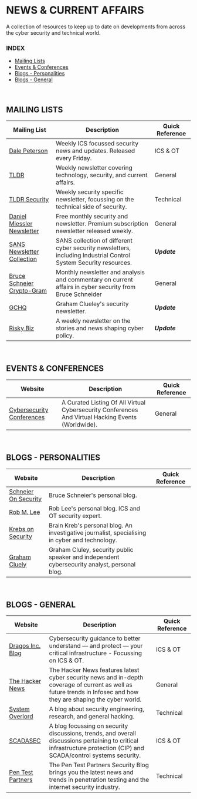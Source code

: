 # NEWS & CURRENT AFFAIRS
A collection of resources to keep up to date on developments from across the cyber security and technical world.
<br/>

### INDEX
- [Mailing Lists](#mailing)
- [Events & Conferences](#events)
- [Blogs - Personalities](#blog-p)
- [Blogs - General](#blog-g)
<br/>
<a name="mailing"></a>

## MAILING LISTS
Mailing List | Description | Quick Reference
------------ | ------------- | ------------- |
[Dale Peterson](https://dale-peterson.com/digital-bond-archives/) | Weekly ICS focussed security news and updates. Released every Friday. | ICS & OT
[TLDR](https://www.tldrnewsletter.com/) | Weekly newsletter covering technology, security, and current affairs. | General
[TLDR Security](https://tldrsec.com/newsletter/) | Weekly security specific newsletter, focussing on the technical side of security. | Technical
[Daniel Miessler Newsletter](https://danielmiessler.com/) | Free monthly security and newsletter. Premium subscription newsletter released weekly. | General
[SANS Newsletter Collection](https://www.sans.org/newsletters/) | SANS collection of different cyber security newsletters, including Industrial Control System Security resources.| ***Update***
[Bruce Schneier Crypto-Gram](https://www.schneier.com/crypto-gram/subscribe/)| Monthly newsletter and analysis and commentary on current affairs in cyber security from Bruce Schneider| General
[GCHQ](https://grahamcluley.com/gchq-newsletter/) | Graham Clueley's security newsletter. | ***Update***
[Risky Biz](https://srslyriskybiz.substack.com/subscribe) | A weekly newsletter on the stories and news shaping cyber policy. | ***Update***
<br/>
<a name="events"></a>

## EVENTS & CONFERENCES
Website      | Description | Quick Reference
------------ | ------------- | ------------- |
[Cybersecurity Conferences](https://infosec-conferences.com/) | A Curated Listing Of All Virtual Cybersecurity Conferences And Virtual Hacking Events (Worldwide). | General
<br/>
<a name="blog-p"></a>

## BLOGS - PERSONALITIES
Website      | Description | Quick Reference
------------ | ------------- | ------------- |
[Schneier On Security](https://www.schneier.com/) | Bruce Schneier's personal blog.
[Rob M. Lee](https://www.robertmlee.org/blog/) | Rob Lee's personal blog. ICS and OT security expert. 
[Krebs on Security](https://krebsonsecurity.com/) | Brain Kreb's personal blog. An investigative journalist, specialising in cyber and technology.
[Graham Cluely](https://grahamcluley.com/) | Graham Cluley, security public speaker and independent cybersecurity analyst, personal blog. 
<br/>
<a name="blog-g"></a>

## BLOGS - GENERAL
Website      | Description | Quick Reference
------------ | ------------- | ------------- |
[Dragos Inc. Blog](https://dragos.com/blog/) | Cybersecurity guidance to better understand — and protect — your critical infrastructure - Focussing on ICS & OT.| ICS & OT
[The Hacker News](https://thehackernews.com/) | The Hacker News features latest cyber security news and in-depth coverage of current as well as future trends in Infosec and how they are shaping the cyber world. | General
[System Overlord](https://systemoverlord.com/)| A blog about security engineering, research, and general hacking.| Technical
[SCADASEC](https://scadamag.infracritical.com/)| A blog focussing on security discussions, trends, and overall discussions pertaining to critical infrastructure protection (CIP) and SCADA/control systems security. | ICS & OT
[Pen Test Partners](https://www.pentestpartners.com/security-blog/) | The Pen Test Partners Security Blog brings you the latest news and trends in penetration testing and the internet security industry.| Technical
